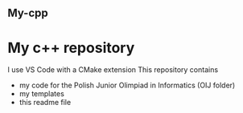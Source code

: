## My-cpp
# My c++ repository
I use VS Code with a CMake extension
This repository contains 
 - my code for the Polish Junior Olimpiad in Informatics (OIJ folder)
 - my templates
 - this readme file

